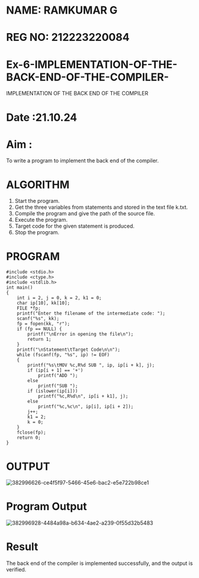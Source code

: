 # NAME: RAMKUMAR G
# REG NO: 212223220084
# Ex-6-IMPLEMENTATION-OF-THE-BACK-END-OF-THE-COMPILER-
IMPLEMENTATION OF THE BACK END OF THE COMPILER 
# Date :21.10.24
# Aim :
To write a program to implement the back end of the compiler.
# ALGORITHM
1. Start the program.
2. Get the three variables from statements and stored in the text file k.txt.
3. Compile the program and give the path of the source file.
4. Execute the program.
5. Target code for the given statement is produced.
6. Stop the program.
# PROGRAM
```
#include <stdio.h>
#include <ctype.h>
#include <stdlib.h>
int main()
{
    int i = 2, j = 0, k = 2, k1 = 0;
    char ip[10], kk[10];
    FILE *fp;
    printf("Enter the filename of the intermediate code: ");
    scanf("%s", kk);
    fp = fopen(kk, "r");
    if (fp == NULL) {
        printf("\nError in opening the file\n");
        return 1;
    }
    printf("\nStatement\tTarget Code\n\n");
    while (fscanf(fp, "%s", ip) != EOF)
    {
        printf("%s\tMOV %c,R%d SUB ", ip, ip[i + k], j);
        if (ip[i + 1] == '+')
            printf("ADD ");
        else
            printf("SUB ");
        if (islower(ip[i]))
            printf("%c,R%d\n", ip[i + k1], j);
        else
            printf("%c,%c\n", ip[i], ip[i + 2]);
        j++;
        k1 = 2;
        k = 0;
    }
    fclose(fp);
    return 0;
}
```

# OUTPUT
![382996626-ce4f5f97-5466-45e6-bac2-e5e722b98ce1](https://github.com/user-attachments/assets/69c9f67c-c779-475f-bae5-2eed431bd601)
# Program Output
![382996928-4484a98a-b634-4ae2-a239-0f55d32b5483](https://github.com/user-attachments/assets/742a9a20-c894-4df7-97b1-5752a2a19665)


# Result
The back end of the compiler is implemented successfully, and the output is verified.
